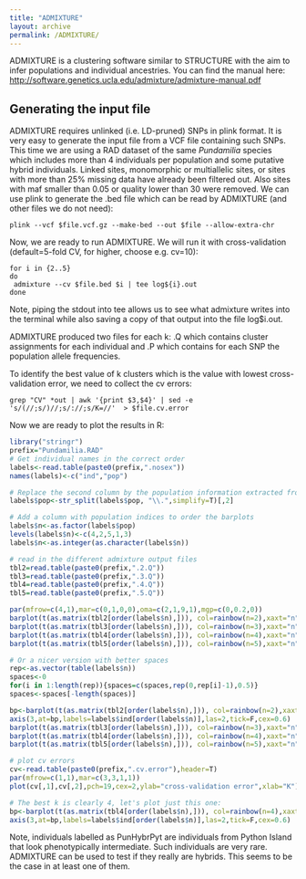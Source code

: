 ```yaml
---
title: "ADMIXTURE"
layout: archive
permalink: /ADMIXTURE/
---
```

ADMIXTURE is a clustering software similar to STRUCTURE with the aim to infer populations and individual ancestries.
You can find the manual here: http://software.genetics.ucla.edu/admixture/admixture-manual.pdf

## Generating the input file
ADMIXTURE requires unlinked (i.e. LD-pruned) SNPs in plink format. It is very easy to generate the input file from a VCF file containing such SNPs. This time we are using a RAD dataset of the same *Pundamilia* species which includes more than 4 individuals per population and some putative hybrid individuals. Linked sites, monomorphic or multiallelic sites, or sites with more than 25% missing data have already been filtered out. Also sites with maf smaller than 0.05 or quality lower than 30 were removed. We can use plink to generate the .bed file which can be read by ADMIXTURE (and other files we do not need):

```shell
plink --vcf $file.vcf.gz --make-bed --out $file --allow-extra-chr
```
Now, we are ready to run ADMIXTURE. We will run it with cross-validation (default=5-fold CV, for higher, choose e.g. cv=10):
```shell
for i in {2..5}
do
 admixture --cv $file.bed $i | tee log${i}.out
done
```
Note, piping the stdout into tee allows us to see what admixture writes into the terminal while also saving a copy of that output into the file log$i.out.

ADMIXTURE produced two files for each k: .Q which contains cluster assignments for each individual and .P which contains for each SNP the population allele frequencies.

To identify the best value of k clusters which is the value with lowest cross-validation error, we need to collect the cv errors:
```shell
grep "CV" *out | awk '{print $3,$4}' | sed -e 's/(//;s/)//;s/://;s/K=//'  > $file.cv.error
```
Now we are ready to plot the results in R:
```r
library("stringr")
prefix="Pundamilia.RAD"
# Get individual names in the correct order
labels<-read.table(paste0(prefix,".nosex"))
names(labels)<-c("ind","pop")

# Replace the second column by the population information extracted from the individual name
labels$pop<-str_split(labels$pop, "\\.",simplify=T)[,2]

# Add a column with population indices to order the barplots
labels$n<-as.factor(labels$pop)
levels(labels$n)<-c(4,2,5,1,3)
labels$n<-as.integer(as.character(labels$n))

# read in the different admixture output files
tbl2=read.table(paste0(prefix,".2.Q"))
tbl3=read.table(paste0(prefix,".3.Q"))
tbl4=read.table(paste0(prefix,".4.Q"))
tbl5=read.table(paste0(prefix,".5.Q"))

par(mfrow=c(4,1),mar=c(0,1,0,0),oma=c(2,1,9,1),mgp=c(0,0.2,0))
barplot(t(as.matrix(tbl2[order(labels$n),])), col=rainbow(n=2),xaxt="n", border=NA,ylab="K=2",yaxt="n")
barplot(t(as.matrix(tbl3[order(labels$n),])), col=rainbow(n=3),xaxt="n", border=NA,ylab="K=3",yaxt="n")
barplot(t(as.matrix(tbl4[order(labels$n),])), col=rainbow(n=4),xaxt="n",  border=NA,ylab="K=4",yaxt="n")
barplot(t(as.matrix(tbl5[order(labels$n),])), col=rainbow(n=5),xaxt="n", xlab="Individual #", border=NA,ylab="K=5",yaxt="n")

# Or a nicer version with better spaces
rep<-as.vector(table(labels$n))
spaces<-0
for(i in 1:length(rep)){spaces=c(spaces,rep(0,rep[i]-1),0.5)}
spaces<-spaces[-length(spaces)]

bp<-barplot(t(as.matrix(tbl2[order(labels$n),])), col=rainbow(n=2),xaxt="n", border=NA,ylab="K=2",yaxt="n",space=spaces)
axis(3,at=bp,labels=labels$ind[order(labels$n)],las=2,tick=F,cex=0.6)
barplot(t(as.matrix(tbl3[order(labels$n),])), col=rainbow(n=3),xaxt="n", border=NA,ylab="K=3",yaxt="n",space=spaces)
barplot(t(as.matrix(tbl4[order(labels$n),])), col=rainbow(n=4),xaxt="n",  border=NA,ylab="K=4",yaxt="n",space=spaces)
barplot(t(as.matrix(tbl5[order(labels$n),])), col=rainbow(n=5),xaxt="n", xlab="Individual #", border=NA,ylab="K=5",yaxt="n",space=spaces)

# plot cv errors
cv<-read.table(paste0(prefix,".cv.error"),header=T)
par(mfrow=c(1,1),mar=c(3,3,1,1))
plot(cv[,1],cv[,2],pch=19,cex=2,ylab="cross-validation error",xlab="K")

# The best k is clearly 4, let's plot just this one:
bp<-barplot(t(as.matrix(tbl4[order(labels$n),])), col=rainbow(n=4),xaxt="n",  border=NA,ylab="K=4",yaxt="n",space=spaces)
axis(3,at=bp,labels=labels$ind[order(labels$n)],las=2,tick=F,cex=0.6)

```
Note, individuals labelled as PunHybrPyt are individuals from Python Island that look phenotypically intermediate. Such individuals are very rare. ADMIXTURE can be used to test if they really are hybrids. This seems to be the case in at least one of them.

